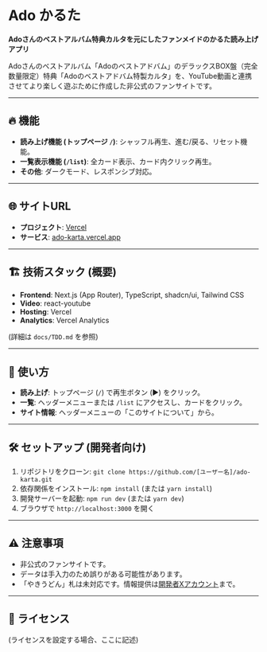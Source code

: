 # Ado かるた

**Adoさんのベストアルバム特典カルタを元にしたファンメイドのかるた読み上げアプリ**

Adoさんのベストアルバム「Adoのベストアドバム」のデラックスBOX盤（完全数量限定）特典「Adoのベストアドバム特製カルタ」を、YouTube動画と連携させてより楽しく遊ぶために作成した非公式のファンサイトです。

---

## 🔥 機能

- **読み上げ機能 (トップページ `/`)**: シャッフル再生、進む/戻る、リセット機能。
- **一覧表示機能 (`/list`)**: 全カード表示、カード内クリック再生。
- **その他**: ダークモード、レスポンシブ対応。

---

## 🌐 サイトURL

- **プロジェクト**: [Vercel](https://vercel.com/miyasics-projects/ado-karta)
- **サービス**: [ado-karta.vercel.app](https://ado-karta.vercel.app/)

---

## 🏗 技術スタック (概要)

- **Frontend**: Next.js (App Router), TypeScript, shadcn/ui, Tailwind CSS
- **Video**: react-youtube
- **Hosting**: Vercel
- **Analytics**: Vercel Analytics

(詳細は `docs/TDD.md` を参照)

---

## 🚀 使い方

- **読み上げ**: トップページ (`/`) で再生ボタン (▶️) をクリック。
- **一覧**: ヘッダーメニューまたは `/list` にアクセスし、カードをクリック。
- **サイト情報**: ヘッダーメニューの「このサイトについて」から。

---

## 🛠️ セットアップ (開発者向け)

1.  リポジトリをクローン: `git clone https://github.com/[ユーザー名]/ado-karta.git`
2.  依存関係をインストール: `npm install` (または `yarn install`)
3.  開発サーバーを起動: `npm run dev` (または `yarn dev`)
4.  ブラウザで `http://localhost:3000` を開く

---

## ⚠ 注意事項

- 非公式のファンサイトです。
- データは手入力のため誤りがある可能性があります。
- 「やきうどん」札は未対応です。情報提供は[開発者Xアカウント](https://x.com/sic_0917)まで。

---

## 📄 ライセンス

(ライセンスを設定する場合、ここに記述)
